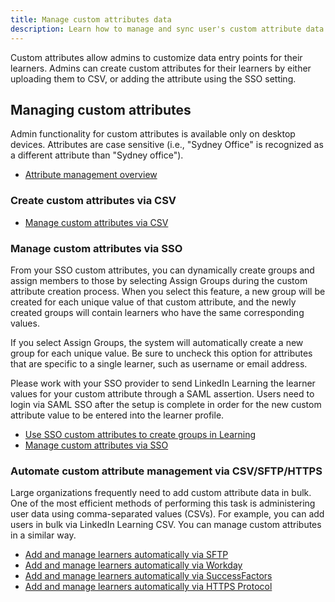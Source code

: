 ```yaml
---
title: Manage custom attributes data
description: Learn how to manage and sync user's custom attribute data.
---
```


Custom attributes allow admins to customize data entry points for their learners. Admins can create custom attributes for their learners by either uploading them to CSV, or adding the attribute using the SSO setting.

## Managing custom attributes

Admin functionality for custom attributes is available only on desktop devices.
Attributes are case sensitive (i.e., "Sydney Office" is recognized as a different attribute than "Sydney office").

* [Attribute management overview](https://learn.microsoft.com/en-us/linkedin/learning/user-and-attribute-management/user-attribute-mgmt-docs/user-management-overview)

### Create custom attributes via CSV

* [Manage custom attributes via CSV](https://www.linkedin.com/help/learning/answer/a704884)

### Manage custom attributes via SSO

From your SSO custom attributes, you can dynamically create groups and assign members to those by selecting Assign Groups during the custom attribute creation process. When you select this feature, a new group will be created for each unique value of that custom attribute, and the newly created groups will contain learners who have the same corresponding values.

If you select Assign Groups, the system will automatically create a new group for each unique value. Be sure to uncheck this option for attributes that are specific to a single learner, such as username or email address.

Please work with your SSO provider to send LinkedIn Learning the learner values for your custom attribute through a SAML assertion. Users need to login via SAML SSO after the setup is complete in order for the new custom attribute value to be entered into the learner profile.

* [Use SSO custom attributes to create groups in Learning](https://www.linkedin.com/help/learning/answer/a700917)
* [Manage custom attributes via SSO](https://www.linkedin.com/help/learning/answer/a704884)

### Automate custom attribute management via CSV/SFTP/HTTPS

Large organizations frequently need to add custom attribute data in bulk. One of the most efficient methods of performing this task is administering user data using comma-separated values (CSVs). For example, you can add users in bulk via LinkedIn Learning CSV. You can manage custom attributes in a similar way.

* [Add and manage learners automatically via SFTP](https://learn.microsoft.com/en-us/linkedin/learning/user-and-attribute-management/user-attribute-mgmt-docs/add-sftp)
* [Add and manage learners automatically via Workday](https://learn.microsoft.com/en-us/linkedin/learning/user-and-attribute-management/user-attribute-mgmt-docs/org-sync-workday)
* [Add and manage learners automatically via SuccessFactors](https://learn.microsoft.com/en-us/linkedin/learning/user-and-attribute-management/user-attribute-mgmt-docs/org-sync-successfactors)
* [Add and manage learners automatically via HTTPS Protocol](https://learn.microsoft.com/en-us/linkedin/learning/user-and-attribute-management/user-attribute-mgmt-docs/add-https)
